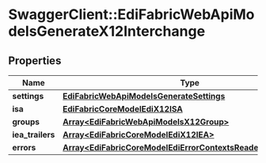 # SwaggerClient::EdiFabricWebApiModelsGenerateX12Interchange

## Properties
Name | Type | Description | Notes
------------ | ------------- | ------------- | -------------
**settings** | [**EdiFabricWebApiModelsGenerateSettings**](EdiFabricWebApiModelsGenerateSettings.md) |  | [optional] 
**isa** | [**EdiFabricCoreModelEdiX12ISA**](EdiFabricCoreModelEdiX12ISA.md) |  | [optional] 
**groups** | [**Array&lt;EdiFabricWebApiModelsX12Group&gt;**](EdiFabricWebApiModelsX12Group.md) |  | [optional] 
**iea_trailers** | [**Array&lt;EdiFabricCoreModelEdiX12IEA&gt;**](EdiFabricCoreModelEdiX12IEA.md) |  | [optional] 
**errors** | [**Array&lt;EdiFabricCoreModelEdiErrorContextsReaderErrorContext&gt;**](EdiFabricCoreModelEdiErrorContextsReaderErrorContext.md) |  | [optional] 



